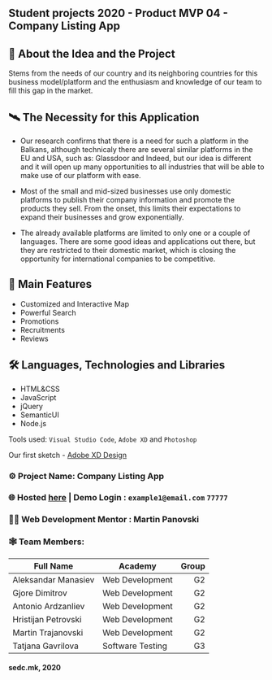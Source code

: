 ## Student projects 2020 - Product MVP 04 - Company Listing App

## 🧬 About the Idea and the Project 
Stems from the needs of our country and its neighboring countries for this business model/platform and the enthusiasm and knowledge of our team to fill this gap in the market.

## 🛰 The Necessity for this Application 
* Our research confirms that there is a need for such a platform in the Balkans, although technicaly there are several similar platforms in the EU and USA, such as: Glassdoor and Indeed, but our idea is different and it will open up many opportunities to all industries that will be able to make use of our platform with ease.

* Most of the small and mid-sized businesses use only domestic platforms to publish their company information and promote the products they sell. From the onset, this limits their expectations to expand their businesses and grow exponentially.

* The already available platforms are limited to only one or a couple of languages. There are some good ideas and applications out there, but they are restricted to their domestic market, which is closing the opportunity for international companies to be competitive.

## 🧩 Main Features 

* Customized and Interactive Map
* Powerful Search
* Promotions
* Recruitments
* Reviews

## 🛠 Languages, Technologies and Libraries

* HTML&CSS
* JavaScript
* jQuery
* SemanticUI
* Node.js

Tools used: `Visual Studio Code`, `Adobe XD` and `Photoshop`

Our first sketch - [Adobe XD Design](https://xd.adobe.com/view/e15d9083-bede-4a81-8b20-bf3d4f3af104-b40e/)


### ⚙ Project Name: Company Listing App

### 🌐 Hosted [here](http://167.172.190.47/) | Demo Login : `example1@email.com` `77777`


### 🧙‍♂️ Web Development Mentor : Martin Panovski

### 🕸 Team Members:

| Full Name           | Academy         | Group |
| ------------------  | -------------   | -----:|
| Aleksandar Manasiev | Web Development |   G2  |
| Gjore Dimitrov      | Web Development |   G2  |
| Antonio Ardzanliev  | Web Development |   G2  |
| Hristijan Petrovski | Web Development |   G2  |
| Martin Trajanovski  | Web Development |   G2  |
| Tatjana Gavrilova   | Software Testing|   G3  |


#### sedc.mk, 2020
